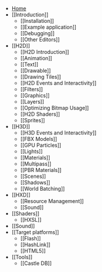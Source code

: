 * [Home](https://github.com/HeapsIO/heaps/wiki)
* [[Introduction]]
  * [[Installation]]
  * [[Example application]]
  * [[Debugging]]
  * [[Other Editors]]
* [[H2D]]
  * [[H2D Introduction]]
  * [[Animation]]
  * [[Text]]
  * [[Drawable]]
  * [[Drawing Tiles]]
  * [[H2D Events and Interactivity]]
  * [[Filters]]
  * [[Graphics]]
  * [[Layers]]
  * [[Optimizing Bitmap Usage]]
  * [[H2D Shaders]]
  * [[Sprites]]
* [[H3D]]
  * [[H3D Events and Interactivity]]
  * [[FBX Models]]
  * [[GPU Particles]]
  * [[Lights]]
  * [[Materials]]
  * [[Multipass]]
  * [[PBR Materials]]
  * [[Scenes]]
  * [[Shadows]]
  * [[World Batching]]
* [[HXD]]
  * [[Resource Management]]
  * [[Sound]]
* [[Shaders]]
  * [[HXSL]]
* [[Sound]]
* [[Target platforms]]
  * [[Flash]]
  * [[HashLink]]
  * [[HTML5]]
* [[Tools]]
  * [[Castle DB]]

